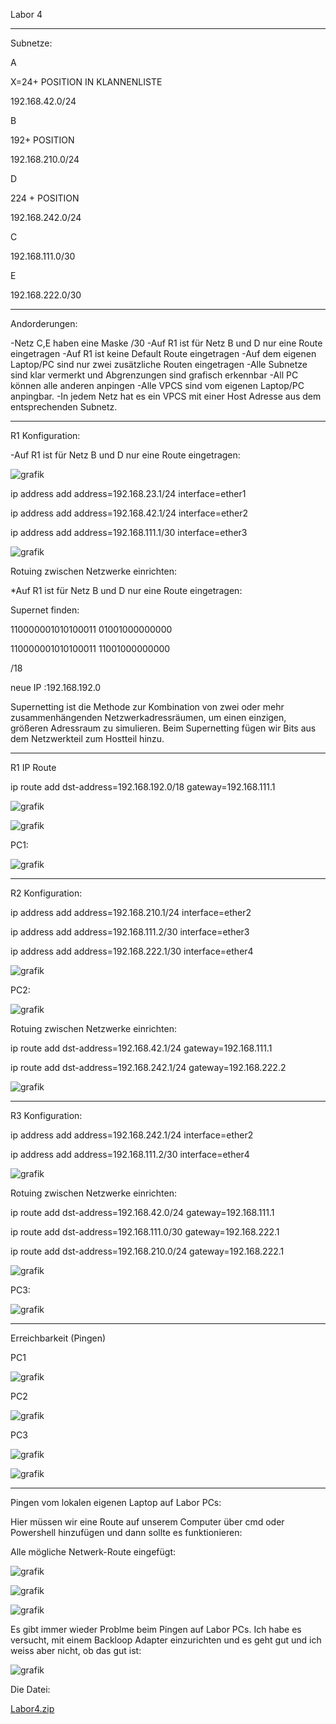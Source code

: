 Labor 4
_______________________________
Subnetze:

A

X=24+ POSITION IN KLANNENLISTE

192.168.42.0/24


B

192+ POSITION

192.168.210.0/24


D

224 + POSITION

192.168.242.0/24

C

192.168.111.0/30

E

192.168.222.0/30
____________________________

Andorderungen:

-Netz C,E haben eine Maske /30
-Auf R1 ist für Netz B und D nur eine Route eingetragen
-Auf R1 ist keine Default Route eingetragen
-Auf dem eigenen Laptop/PC sind nur zwei zusätzliche Routen eingetragen
-Alle Subnetze sind klar vermerkt und Abgrenzungen sind grafisch erkennbar
-All PC können alle anderen anpingen
-Alle VPCS sind vom eigenen Laptop/PC anpingbar.
-In jedem Netz hat es ein VPCS mit einer Host Adresse aus dem entsprechenden Subnetz.


______________________________




R1 Konfiguration:

-Auf R1 ist für Netz B und D nur eine Route eingetragen:

![grafik](https://user-images.githubusercontent.com/102586033/173422643-bed7fc16-d4db-4e6e-8e55-9ae3aabd1646.png)


ip address add address=192.168.23.1/24 interface=ether1

ip address add address=192.168.42.1/24 interface=ether2

ip address add address=192.168.111.1/30 interface=ether3

![grafik](https://user-images.githubusercontent.com/102586033/173246172-23f74adf-b391-4106-8829-318cf6d1c743.png)



Rotuing zwischen Netzwerke einrichten:

*Auf R1 ist für Netz B und D nur eine Route eingetragen:


Supernet finden:

110000001010100011 01001000000000

110000001010100011 11001000000000


/18

neue IP :192.168.192.0


Supernetting ist die Methode zur Kombination von zwei oder mehr zusammenhängenden Netzwerkadressräumen, um einen einzigen, größeren Adressraum zu simulieren. Beim Supernetting fügen wir Bits aus dem Netzwerkteil zum Hostteil hinzu. 


______________

R1 IP Route 

ip route add dst-address=192.168.192.0/18 gateway=192.168.111.1

![grafik](https://user-images.githubusercontent.com/102586033/173422457-31675756-0697-4e4d-934f-eca29a511407.png)


![grafik](https://user-images.githubusercontent.com/102586033/173507904-726e0b1d-e68c-4657-af57-274f4fedee8f.png)


PC1:


![grafik](https://user-images.githubusercontent.com/102586033/173246248-c9e63feb-d397-4237-8bb1-1227400dcc34.png)

_____________________

R2 Konfiguration:

ip address add address=192.168.210.1/24 interface=ether2

ip address add address=192.168.111.2/30 interface=ether3

ip address add address=192.168.222.1/30 interface=ether4


![grafik](https://user-images.githubusercontent.com/102586033/173246298-869aee63-f3dd-4117-9827-0dea0af02e98.png)


PC2:

![grafik](https://user-images.githubusercontent.com/102586033/173246345-8ca77c39-8cc7-4d28-b66b-3df2b3a39171.png)



Rotuing zwischen Netzwerke einrichten:

ip route add dst-address=192.168.42.1/24 gateway=192.168.111.1

ip route add dst-address=192.168.242.1/24 gateway=192.168.222.2


![grafik](https://user-images.githubusercontent.com/102586033/173422975-6b74b0d0-9a4f-4b27-9ca3-96a71b172335.png)

_____________________________

R3 Konfiguration:

ip address add address=192.168.242.1/24 interface=ether2

ip address add address=192.168.111.2/30 interface=ether4

![grafik](https://user-images.githubusercontent.com/102586033/173423351-3e962c99-4f5a-4ef2-b2e5-5e07c977b289.png)


Rotuing zwischen Netzwerke einrichten:

ip route add dst-address=192.168.42.0/24 gateway=192.168.111.1

ip route add dst-address=192.168.111.0/30 gateway=192.168.222.1

ip route add dst-address=192.168.210.0/24 gateway=192.168.222.1



![grafik](https://user-images.githubusercontent.com/102586033/173423343-d645759f-452a-43a1-a292-3cf0e1e116fc.png)


PC3:

![grafik](https://user-images.githubusercontent.com/102586033/173246446-2557b32d-fca0-4ff6-a264-3937ae60d37f.png)


_________________
Erreichbarkeit (Pingen)

PC1

![grafik](https://user-images.githubusercontent.com/102586033/173425046-3b541c11-0152-46c8-adfb-dc1e1fcf7558.png)


PC2

![grafik](https://user-images.githubusercontent.com/102586033/173425177-1f4f7389-b80e-425c-8be5-01ee07735c86.png)



PC3

![grafik](https://user-images.githubusercontent.com/102586033/173425321-dd5b5f6a-596c-4e5d-ae01-d6c2a988931a.png)


![grafik](https://user-images.githubusercontent.com/102586033/173425397-71fd3cb2-c834-44ad-93fd-7ddc6a37ab5e.png)


_______________

Pingen vom lokalen eigenen Laptop auf Labor PCs:

Hier müssen wir eine Route auf unserem Computer über cmd oder Powershell hinzufügen und dann sollte es funktionieren:

Alle mögliche Netwerk-Route eingefügt:

![grafik](https://user-images.githubusercontent.com/102586033/173439861-da6a8977-3bc0-4f3d-b23b-bde504d4fb26.png)


![grafik](https://user-images.githubusercontent.com/102586033/173440032-baa11eb9-5938-4714-afb4-d29151f5cecd.png)


![grafik](https://user-images.githubusercontent.com/102586033/173440196-bfcf1ce1-610f-4b86-9793-f80ddd7ee365.png)


Es gibt immer wieder Problme beim Pingen auf Labor PCs. Ich habe es versucht, mit einem Backloop Adapter einzurichten und es geht gut und ich weiss aber nicht, ob das gut ist:

![grafik](https://user-images.githubusercontent.com/102586033/173443539-29179eb7-2bec-437d-a6a9-5f3ed5bb1536.png)



Die Datei:

[Labor4.zip](https://github.com/hameomar/labor/files/8894455/Labor4.zip)

